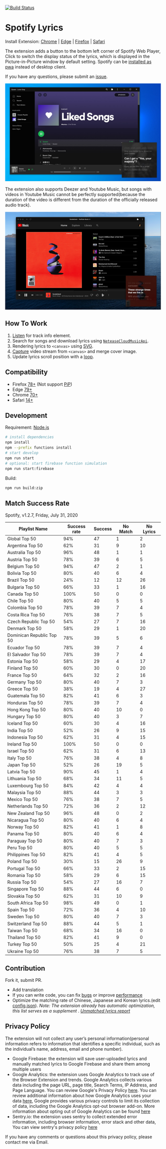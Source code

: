 [![Build Status](https://travis-ci.org/mantou132/Spotify-Lyrics.svg?branch=master)](https://travis-ci.org/mantou132/Spotify-Lyrics)

# Spotify Lyrics

Install Extension: [Chrome](https://chrome.google.com/webstore/detail/spotify-lyrics/mkjfooclbdgjdclepjeepbmmjaclipod) | [Edge](https://microsoftedge.microsoft.com/addons/detail/spotify-lyrics/aiehldpoaeaidnljjimhbojpblkbembm) | [Firefox](https://addons.mozilla.org/en-US/firefox/addon/spotify-lyrics/) | [Safari](https://github.com/mantou132/Spotify-Lyrics/releases)

The extension adds a button to the bottom left corner of Spotify Web Player,
Click to switch the display status of the lyrics,
which is displayed in the Picture-in-Picture window by default setting.
Spotify can be [installed as pwa](https://support.google.com/chrome/answer/9658361) instead of desktop client.

If you have any questions, please submit an [issue](https://github.com/mantou132/Spotify-Lyrics/issues).

![windows-pwa-spotify](./screenshot/windows-pwa-spotify.jpg)

The extension also supports Deezer and Youtube Music, but songs with videos in Youtube Music cannot be perfectly supported(because the duration of the video is different from the duration of the officially released audio track).

![macos-pwa-youtube](./screenshot/macos-pwa-youtube.jpg)

## How To Work

1. [Listen](https://developer.mozilla.org/en-US/docs/Web/API/MutationObserver) for track info element.
2. Search for songs and download lyrics using [`NeteaseCloudMusicApi`](https://github.com/Binaryify/NeteaseCloudMusicApi).
3. Rendering lyrics to `<canvas>` using [SVG](https://developer.mozilla.org/en-US/docs/Web/SVG/Element/foreignObject).
4. [Capture](https://developer.mozilla.org/en-US/docs/Web/API/HTMLCanvasElement/captureStream) video stream from `<canvas>` and merge cover image.
5. Update lyrics scroll position with a [loop](https://developer.mozilla.org/en-US/docs/Web/API/WindowOrWorkerGlobalScope/setTimeout).

## Compatibility

- Firefox [78+](https://bugzilla.mozilla.org/show_bug.cgi?id=1361876) (Not support [PiP](https://bugzilla.mozilla.org/show_bug.cgi?id=1463402))
- Edge [79+](https://blogs.windows.com/msedgedev/2020/01/15/upgrading-new-microsoft-edge-79-chromium/)
- Chrome [70+](https://caniuse.com/#feat=picture-in-picture)
- Safari [14+](https://developer.apple.com/documentation/safariservices/safari_web_extensions)

## Development

Requirement: [Node.js](https://nodejs.org)

```bash
# install dependencies
npm install
npm --prefix functions install
# start develop
npm run start
# optional: start firebase function simulation
npm run start:firebase
```

Build:

```bash
npm run build:zip
```

## Match Success Rate

Spotify, v1.2.7, Friday, July 31, 2020

| Playlist Name             | Success rate | Success | No Match | No Lyrics |
| ------------------------- | ------------ | ------- | -------- | --------- |
| Global Top 50             | 94%          | 47      | 1        | 2         |
| Argentina Top 50          | 62%          | 31      | 9        | 10        |
| Australia Top 50          | 96%          | 48      | 1        | 1         |
| Austria Top 50            | 78%          | 39      | 6        | 5         |
| Belgium Top 50            | 94%          | 47      | 2        | 1         |
| Bolivia Top 50            | 80%          | 40      | 6        | 4         |
| Brazil Top 50             | 24%          | 12      | 12       | 26        |
| Bulgaria Top 50           | 66%          | 33      | 1        | 16        |
| Canada Top 50             | 100%         | 50      | 0        | 0         |
| Chile Top 50              | 80%          | 40      | 5        | 5         |
| Colombia Top 50           | 78%          | 39      | 7        | 4         |
| Costa Rica Top 50         | 76%          | 38      | 7        | 5         |
| Czech Republic Top 50     | 54%          | 27      | 7        | 16        |
| Denmark Top 50            | 58%          | 29      | 1        | 20        |
| Dominican Republic Top 50 | 78%          | 39      | 5        | 6         |
| Ecuador Top 50            | 78%          | 39      | 7        | 4         |
| El Salvador Top 50        | 78%          | 39      | 7        | 4         |
| Estonia Top 50            | 58%          | 29      | 4        | 17        |
| Finland Top 50            | 60%          | 30      | 0        | 20        |
| France Top 50             | 64%          | 32      | 2        | 16        |
| Germany Top 50            | 80%          | 40      | 7        | 3         |
| Greece Top 50             | 38%          | 19      | 4        | 27        |
| Guatemala Top 50          | 82%          | 41      | 6        | 3         |
| Honduras Top 50           | 78%          | 39      | 7        | 4         |
| Hong Kong Top 50          | 80%          | 40      | 10       | 0         |
| Hungary Top 50            | 80%          | 40      | 3        | 7         |
| Iceland Top 50            | 60%          | 30      | 4        | 16        |
| India Top 50              | 52%          | 26      | 9        | 15        |
| Indonesia Top 50          | 62%          | 31      | 4        | 15        |
| Ireland Top 50            | 100%         | 50      | 0        | 0         |
| Israel Top 50             | 62%          | 31      | 6        | 13        |
| Italy Top 50              | 76%          | 38      | 4        | 8         |
| Japan Top 50              | 52%          | 26      | 19       | 5         |
| Latvia Top 50             | 90%          | 45      | 1        | 4         |
| Lithuania Top 50          | 68%          | 34      | 11       | 5         |
| Luxembourg Top 50         | 84%          | 42      | 4        | 4         |
| Malaysia Top 50           | 88%          | 44      | 3        | 3         |
| Mexico Top 50             | 76%          | 38      | 7        | 5         |
| Netherlands Top 50        | 72%          | 36      | 2        | 12        |
| New Zealand Top 50        | 96%          | 48      | 0        | 2         |
| Nicaragua Top 50          | 80%          | 40      | 6        | 4         |
| Norway Top 50             | 82%          | 41      | 1        | 8         |
| Panama Top 50             | 80%          | 40      | 6        | 4         |
| Paraguay Top 50           | 80%          | 40      | 7        | 3         |
| Peru Top 50               | 80%          | 40      | 5        | 5         |
| Philippines Top 50        | 82%          | 41      | 4        | 5         |
| Poland Top 50             | 30%          | 15      | 26       | 9         |
| Portugal Top 50           | 66%          | 33      | 2        | 15        |
| Romania Top 50            | 58%          | 29      | 6        | 15        |
| Russia Top 50             | 54%          | 27      | 16       | 7         |
| Singapore Top 50          | 88%          | 44      | 6        | 0         |
| Slovakia Top 50           | 62%          | 31      | 10       | 9         |
| South Africa Top 50       | 98%          | 49      | 0        | 1         |
| Spain Top 50              | 72%          | 36      | 4        | 10        |
| Sweden Top 50             | 80%          | 40      | 7        | 3         |
| Switzerland Top 50        | 88%          | 44      | 5        | 1         |
| Taiwan Top 50             | 68%          | 34      | 16       | 0         |
| Thailand Top 50           | 82%          | 41      | 9        | 0         |
| Turkey Top 50             | 50%          | 25      | 4        | 21        |
| Ukraine Top 50            | 76%          | 38      | 7        | 5         |

## Contribution

Fork it, submit PR.

- Add translation
- If you can write code, you can fix [bugs](https://github.com/mantou132/Spotify-Lyrics/issues?q=is%3Aissue+is%3Aopen+label%3Abug) or improve [performance](https://github.com/mantou132/Spotify-Lyrics/issues?q=is%3Aissue+is%3Aopen+label%3Aperformance)
- Optimize the matching rate of Chinese, Japanese and Korean lyrics.(edit [config.json](./src/page/config.json)). _Note: The extension already has automatic optimization, this list serves as a supplement_ . _[Unmatched lyrics report](https://datastudio.google.com/reporting/bfd79c68-f9f4-4af5-8e51-a12d3d6be450)_


## Privacy Policy

The extension will not collect any user’s personal information(personal information refers to information that identifies a specific individual, such as the individual’s name, address, email and phone number).

- Google Firebase: the extension will save user-uploaded lyrics and manually matched lyrics to Google Firebase and share them among multiple users
- Google Analytics: the extension uses Google Analytics to track use of the Browser Extension and trends. Google Analytics collects various data including the page URL, page title, Search Terms, IP Address, and Page Language. You can review Google's Privacy Policy [here](https://www.google.com/policies/privacy). You can review additional information about how Google Analytics uses your data [here](https://support.google.com/analytics/answer/6004245), Google provides various privacy controls to limit its collection of data, including the Google Analytics opt-out browser add-on. More information about opting out of Google Analytics can be found [here](https://support.google.com/analytics/answer/181881)
- Sentry.io: the extension uses sentry to collect extended error information, including browser information, error stack and other data, You can view sentry's privacy policy [here](https://sentry.io/privacy/)

If you have any comments or questions about this privacy policy, please contact me via Email.
